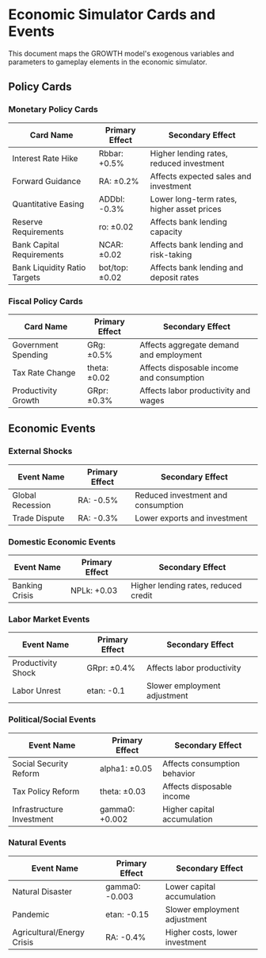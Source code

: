 # Economic Simulator Cards and Events

This document maps the GROWTH model's exogenous variables and parameters to gameplay elements in the economic simulator.

## Policy Cards

### Monetary Policy Cards

| Card Name | Primary Effect | Secondary Effect |
|-----------|---------------|------------------|
| Interest Rate Hike | Rbbar: +0.5% | Higher lending rates, reduced investment |
| Forward Guidance | RA: ±0.2% | Affects expected sales and investment |
| Quantitative Easing | ADDbl: -0.3% | Lower long-term rates, higher asset prices |
| Reserve Requirements | ro: ±0.02 | Affects bank lending capacity |
| Bank Capital Requirements | NCAR: ±0.02 | Affects bank lending and risk-taking |
| Bank Liquidity Ratio Targets | bot/top: ±0.02 | Affects bank lending and deposit rates |

### Fiscal Policy Cards

| Card Name | Primary Effect | Secondary Effect |
|-----------|---------------|------------------|
| Government Spending | GRg: ±0.5% | Affects aggregate demand and employment |
| Tax Rate Change | theta: ±0.02 | Affects disposable income and consumption |
| Productivity Growth | GRpr: ±0.3% | Affects labor productivity and wages |

## Economic Events

### External Shocks

| Event Name | Primary Effect | Secondary Effect |
|------------|---------------|------------------|
| Global Recession | RA: -0.5% | Reduced investment and consumption |
| Trade Dispute | RA: -0.3% | Lower exports and investment |

### Domestic Economic Events

| Event Name | Primary Effect | Secondary Effect |
|------------|---------------|------------------|
| Banking Crisis | NPLk: +0.03 | Higher lending rates, reduced credit |

### Labor Market Events

| Event Name | Primary Effect | Secondary Effect |
|------------|---------------|------------------|
| Productivity Shock | GRpr: ±0.4% | Affects labor productivity |
| Labor Unrest | etan: -0.1 | Slower employment adjustment |

### Political/Social Events

| Event Name | Primary Effect | Secondary Effect |
|------------|---------------|------------------|
| Social Security Reform | alpha1: ±0.05 | Affects consumption behavior |
| Tax Policy Reform | theta: ±0.03 | Affects disposable income |
| Infrastructure Investment | gamma0: +0.002 | Higher capital accumulation |

### Natural Events

| Event Name | Primary Effect | Secondary Effect |
|------------|---------------|------------------|
| Natural Disaster | gamma0: -0.003 | Lower capital accumulation |
| Pandemic | etan: -0.15 | Slower employment adjustment |
| Agricultural/Energy Crisis | RA: -0.4% | Higher costs, lower investment | 